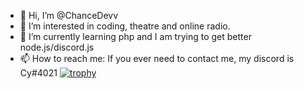 - 👋 Hi, I’m @ChanceDevv
- 👀 I’m interested in coding, theatre and online radio.
- 🌱 I’m currently learning php and I am trying to get better node.js/discord.js
- 📫 How to reach me: If you ever need to contact me, my discord is Cy#4021
[![trophy](https://github-profile-trophy.vercel.app/?username=ChanceDevv)](https://github.com/ChanceDevv/github-profile-trophy)
